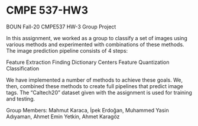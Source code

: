 # CMPE 537-HW3
BOUN Fall-20 CMPE537 HW-3 Group Project

In this assignment, we worked as a group to classify a set of images using various methods and experimented with combinations of these methods. The image prediction pipeline consists of 4 steps:

Feature Extraction
Finding Dictionary Centers
Feature Quantization
Classification

We have implemented a number of methods to achieve these goals. We, then, combined these methods to create full pipelines that predict image tags. The “Caltech20” dataset given with the assignment is used for training and testing.

Group Members:
Mahmut Karaca, 
İpek Erdoğan, 
Muhammed Yasin Adıyaman, 
Ahmet Emin Yetkin, 
Ahmet Karagöz
